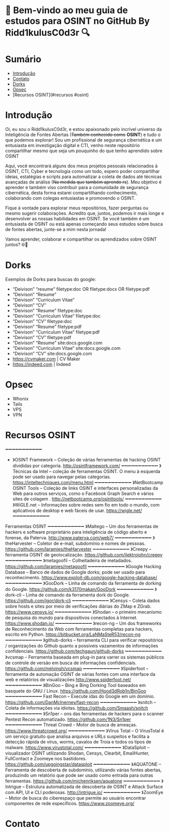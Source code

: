 #  🧠 Bem-vindo ao meu guia de estudos para OSINT no GitHub By Ridd1kulusC0d3r 🔍


# Sumário
* [Introdução](#introdução)
* [Contato](#contato)
* [Dorks](#dorks)
* [Opsec](#opsec)
* [Recursos OSINT](#recursos #osint)
# Introdução 

Oi, eu sou o Ridd1kulusC0d3r, e estou apaixonado pelo incrível universo da Inteligência de Fontes Abertas (~~Também conhecido como~~ __OSINT__) e tudo o que podemos explorar! Sou um profissional de segurança cibernética e um entusiasta em investigação digital e CTI, venho neste repositório compartilhar mesmo que seja um pouquinho do que tenho aprendido sobre OSINT

Aqui, você encontrará alguns dos meus projetos pessoais relacionados à OSINT, CTI, Cyber e tecnologia como um todo, espero poder compartilhar ideias, estatégias e scripts para automatizar a coleta de dados até técnicas avançadas de análise (~~Na medida que também aprendo rs~~). Meu objetivo é aprender e também viso contribuir para a comunidade de segurança cibernética, desta forma estarei compartilhando conhecimento, colaborando com colegas entusiastas e promovendo o OSINT.

Fique à vontade para explorar meus repositórios, fazer perguntas ou mesmo sugerir colaborações. Acredito que, juntos, podemos ir mais longe e desenvolver as nossas habilidades em OSINT. Se você também é um entusiasta de OSINT ou está apenas começando seus estudos sobre busca de fontes abertas, junte-se a mim nesta jornada!

Vamos aprender, colaborar e compartilhar os aprendizados sobre OSINT juntos? 🌐🧐

# Dorks
Exemplos de Dorks para buscas do google: 
- “Deivison” “resume” filetype:doc OR filetype:docx OR filetype:pdf
- “Deivison” “Resume”
- “Deivison” “Curriculum Vitae”
- “Deivison” “CV”
- “Deivison” “Resume” filetype:doc
- “Deivison” “Curriculum Vitae” filetype:doc
- “Deivison” “CV” filetype:doc
- “Deivison” “Resume” filetype:pdf
- “Deivison” “Curriculum Vitae” filetype:pdf
- “Deivison” “CV” filetype:pdf
- “Deivison” “Resume” site:docs.google.com
- “Deivison” “Curriculum Vitae” site:docs.google.com
- “Deivison” “CV” site:docs.google.com 
- https://cvmaker.com | CV Maker 
- https://indeed.com | Indeed

# Opsec 
- Whonix
- Tails
- VPS
- VPN
  
# Recursos OSINT
➖➖➖➖➖➖➖➖➖➖➖
- 》OSINT Framework  – Coleção de várias ferramentas de hacking OSINT divididas por categoria.
http://osintframework.com/
➖➖➖➖➖➖➖➖➖➖➖
》Técnicas da Intel  – coleção de ferramentas OSINT. O menu à esquerda pode ser usado para navegar pelas categorias.
https://inteltechniques.com/menu.html
➖➖➖➖➖➖➖➖➖➖➖
》NetBootcamp OSINT Tools  – Coleção de links OSINT e interfaces personalizadas da Web para outros serviços, como o  Facebook Graph Search  e  vários sites de colagem .
http://netbootcamp.org/osinttools/
➖➖➖➖➖➖➖➖➖➖➖
》WiGLE.net  – Informações sobre redes sem fio em todo o mundo, com aplicativos de desktop e web fáceis de usar.
https://wigle.net/
➖➖➖➖➖➖➖➖➖➖➖

Ferramentas OSINT
➖➖➖➖➖➖➖➖➖➖➖
》Maltego – Um dos ferramentas de hackers e software proprietário para inteligência de código aberto e forense, da Paterva.
http://www.paterva.com/web7/
➖➖➖➖➖➖➖➖➖➖➖
》theHarvester  – Coletor de e-mail, subdomínio e nomes de pessoas.
https://github.com/laramies/theHarvester
➖➖➖➖➖➖➖➖➖➖➖
》Creepy  – ferramenta OSINT de geolocalização.
https://github.com/ilektrojohn/creepy
➖➖➖➖➖➖➖➖➖➖➖
》metagoofil  – Colheitadeira de metadados.
https://github.com/laramies/metagoofil
➖➖➖➖➖➖➖➖➖➖➖
》Google Hacking Database  – Banco de dados de Google dorks; pode ser usado para reconhecimento.
https://www.exploit-db.com/google-hacking-database/
➖➖➖➖➖➖➖➖➖➖➖
》GooDork  – Linha de comando da ferramenta de dorking do Google.
https://github.com/k3170makan/GooDork
➖➖➖➖➖➖➖➖➖➖➖
》dork-cli  – Linha de comando da ferramenta dork do Google.
https://github.com/jgor/dork-cli
➖➖➖➖➖➖➖➖➖➖➖
》Censys  – Coleta dados sobre hosts e sites por meio de verificações diárias do ZMap e ZGrab.
https://www.censys.io/
➖➖➖➖➖➖➖➖➖➖➖
》Shodan  – o primeiro mecanismo de pesquisa do mundo para dispositivos conectados à Internet.
https://www.shodan.io/
➖➖➖➖➖➖➖➖➖➖➖
》recon-ng – Um dos frameworks de Reconhecimento da Web com ferramentas completas para hackers, escrito em Python.
https://bitbucket.org/LaNMaSteR53/recon-ng
➖➖➖➖➖➖➖➖➖➖➖
》github-dorks  – ferramenta CLI para verificar repositórios / organizações do Github quanto a possíveis vazamentos de informações confidenciais.
https://github.com/techgaun/github-dorks
➖➖➖➖➖➖➖➖➖➖➖
》vcsmap  – Ferramenta baseada em plug-in para varrer os sistemas públicos de controle de versão em busca de informações confidenciais.
https://github.com/melvinsh/vcsmap
➖➖➖➖➖➖➖➖➖➖➖
》Spiderfoot  – ferramenta de automação OSINT de várias fontes com uma interface da web e relatórios de visualizações
http://www.spiderfoot.net/
➖➖➖➖➖➖➖➖➖➖➖
》BinGoo  – Bing e Bing Dorking Tool baseados em basquete do GNU / Linux.
https://github.com/Hood3dRob1n/BinGoo
➖➖➖➖➖➖➖➖➖➖➖
Fast Recon  – Execute idas do Google em um domínio.
https://github.com/DanMcInerney/fast-recon
➖➖➖➖➖➖➖➖➖➖➖
》snitch  – Coleta de informações via idiotas.
https://github.com/Smaash/snitch
➖➖➖➖➖➖➖➖➖➖➖
》Sn1per – ons das ferramentas de hackers para o scanner Pentest Recon automatizado.
https://github.com/1N3/Sn1per
➖➖➖➖➖➖➖➖➖➖➖
Threat Crowd  – Motor de busca de ameaças.
https://www.threatcrowd.org/
➖➖➖➖➖➖➖➖➖➖➖
》Virus Total  – O VirusTotal é um serviço gratuito que analisa arquivos e URLs suspeitos e facilita a detecção rápida de vírus, worms, cavalos de Troia e todos os tipos de malware.
https://www.virustotal.com/
➖➖➖➖➖➖➖➖➖➖➖
》DataSploit  – visualizador OSINT utilizando Shodan, Censys, Clearbit, EmailHunter, FullContact e Zoomeye nos bastidores.
https://github.com/upgoingstar/datasploit
➖➖➖➖➖➖➖➖➖➖➖
》AQUATONE  – Ferramenta de descoberta de subdomínio, utilizando várias fontes abertas, produzindo um relatório que pode ser usado como entrada para outras ferramentas.
https://github.com/michenriksen/aquatone
➖➖➖➖➖➖➖➖➖➖➖
》Intrigue  – Estrutura automatizada de descoberta de OSINT e Attack Surface com API, UI e CLI poderosas.
http://intrigue.io/
➖➖➖➖➖➖➖➖➖➖➖
》ZoomEye  – Motor de busca do ciberespaço que permite ao usuário encontrar componentes de rede específicos.
https://www.zoomeye.org/
# Contato
